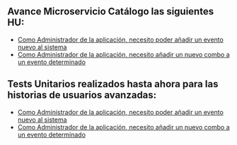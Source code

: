 ## Avance Microservicio Catálogo las siguientes HU:

- [Como Administrador de la aplicación, necesito poder añadir un evento nuevo al sistema](https://github.com/ccvaillant1992/UniTradicional/blob/master/Functions/Catalogo.cs)
- [Como Administrador de la aplicación, necesito añadir un nuevo combo a un evento determinado](https://github.com/ccvaillant1992/UniTradicional/blob/master/Functions/Catalogo.cs)


## Tests Unitarios realizados hasta ahora para las historias de usuarios avanzadas:

- [Como Administrador de la aplicación, necesito poder añadir un evento nuevo al sistema](https://github.com/ccvaillant1992/UniTradicional/blob/master/Functions.Test/UnitTest1.cs)
- [Como Administrador de la aplicación, necesito añadir un nuevo combo a un evento determinado](https://github.com/ccvaillant1992/UniTradicional/blob/master/Functions.Test/UnitTest1.cs)



